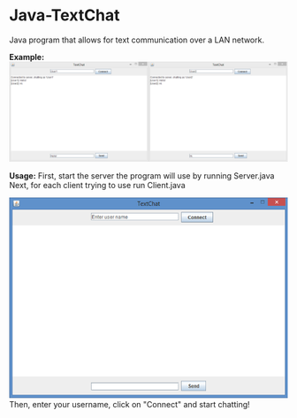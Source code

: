 # Java-TextChat
Java program that allows for text communication over a LAN network.

__Example:__
![](Images/TextChat.png)

__Usage:__
First, start the server the program will use by running Server.java
Next, for each client trying to use run Client.java

![](Images/Client.png)
Then, enter your username, click on "Connect" and start chatting!

